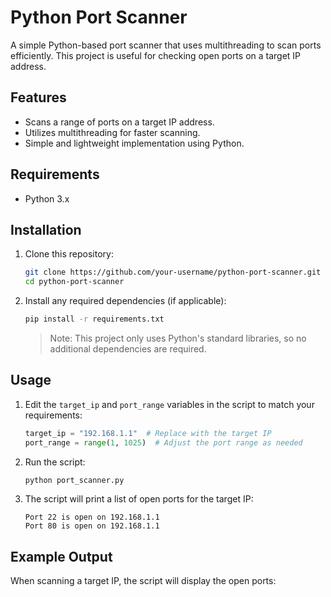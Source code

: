 # Python Port Scanner

A simple Python-based port scanner that uses multithreading to scan ports efficiently. This project is useful for checking open ports on a target IP address.

## Features

- Scans a range of ports on a target IP address.
- Utilizes multithreading for faster scanning.
- Simple and lightweight implementation using Python.

## Requirements

- Python 3.x

## Installation

1. Clone this repository:
    ```bash
    git clone https://github.com/your-username/python-port-scanner.git
    cd python-port-scanner
    ```

2. Install any required dependencies (if applicable):
    ```bash
    pip install -r requirements.txt
    ```

   > Note: This project only uses Python's standard libraries, so no additional dependencies are required.

## Usage

1. Edit the `target_ip` and `port_range` variables in the script to match your requirements:
    ```python
    target_ip = "192.168.1.1"  # Replace with the target IP
    port_range = range(1, 1025)  # Adjust the port range as needed
    ```

2. Run the script:
    ```bash
    python port_scanner.py
    ```

3. The script will print a list of open ports for the target IP:
    ```
    Port 22 is open on 192.168.1.1
    Port 80 is open on 192.168.1.1
    ```

## Example Output

When scanning a target IP, the script will display the open ports:
